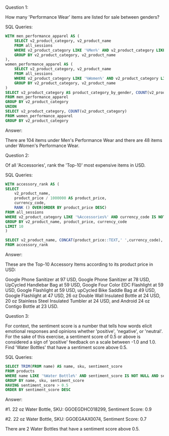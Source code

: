 Question 1: 

How many 'Performance Wear' items are listed for sale between genders?

SQL Queries:

```sql
WITH men_performance_apparel AS (
	SELECT v2_product_category, v2_product_name
	FROM all_sessions
	WHERE v2_product_category LIKE '%Men%' AND v2_product_category LIKE '%Performance Wear%'
	GROUP BY v2_product_category, v2_product_name
),
women_performance_apparel AS (
	SELECT v2_product_category, v2_product_name
	FROM all_sessions
	WHERE v2_product_category LIKE '%Women%' AND v2_product_category LIKE '%Performance Wear%'
	GROUP BY v2_product_category, v2_product_name
)
SELECT v2_product_category AS product_category_by_gender, COUNT(v2_product_category) AS num_of_performance_items
FROM men_performance_apparel
GROUP BY v2_product_category
UNION
SELECT v2_product_category, COUNT(v2_product_category)
FROM women_performance_apparel
GROUP BY v2_product_category
```

Answer: 

There are 104 items under Men's Performance Wear and there are 48 items under Women's Performance Wear.

Question 2: 

Of all 'Accessories', rank the 'Top-10' most expensive items in USD.

SQL Queries:

```sql
WITH accessory_rank AS (
SELECT 
	v2_product_name,
	product_price / 1000000 AS product_price,
	currency_code,
	RANK () OVER(ORDER BY product_price DESC)
FROM all_sessions
WHERE v2_product_category LIKE '%Accessories%' AND currency_code IS NOT NULL
GROUP BY v2_product_name, product_price, currency_code
LIMIT 10
)

SELECT v2_product_name, CONCAT(product_price::TEXT,' ',currency_code), rank
FROM accessory_rank
```

Answer:

These are the Top-10 Accessory Items according to its product price in USD:

Google Phone Sanitizer at 97 USD, 
Google Phone Sanitizer at 78 USD, 
UpCycled Handlebar Bag at 59 USD, 
Google Four Color EDC Flashlight at 59 USD, 
Google Flashlight at 59 USD, 
upCycled Bike Saddle Bag at 49 USD, 
Google Flashlight at 47 USD, 
26 oz Double Wall Insulated Bottle at 24 USD, 
20 oz Stainless Steel Insulated Tumbler at 24 USD, and 
Android 24 oz Contigo Bottle at 23 USD.


Question 3: 

For context, the sentiment score is a number that tells how words elicit emotional responses and opinions whether 'positive', 'negative', or 'neutral'.  For the sake of this exercise, a sentiment score of 0.5 or above is considered a sign of 'positive' feedback on a scale between -1.0 and 1.0.  Find 'Water Bottles' that have a sentiment score above 0.5.

SQL Queries:

```sql
SELECT TRIM(FROM name) AS name, sku, sentiment_score
FROM products
WHERE name LIKE '%Water Bottle%' AND sentiment_score IS NOT NULL AND sentiment_magnitude IS NOT NULL
GROUP BY name, sku, sentiment_score
HAVING sentiment_score > 0.5
ORDER BY sentiment_score DESC
```

Answer:

#1. 22 oz Water Bottle, 
SKU: GGOEGDHC018299, 
Sentiment Score: 0.9

#2. 22 oz Water Bottle, 
SKU: GGOEGAAX0074, 
Sentiment Score: 0.7

There are 2 Water Bottles that have a sentiment score above 0.5.
